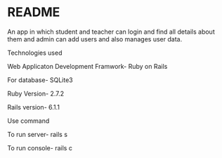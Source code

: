 # README
An app in which student and teacher can login and find all details about them and admin can add users and also manages user data.

Technologies used

Web Applicaton Development Framwork- Ruby on Rails

For database- SQLite3

Ruby Version- 2.7.2

Rails version- 6.1.1

Use command

To run server- rails s

To run console- rails c 
